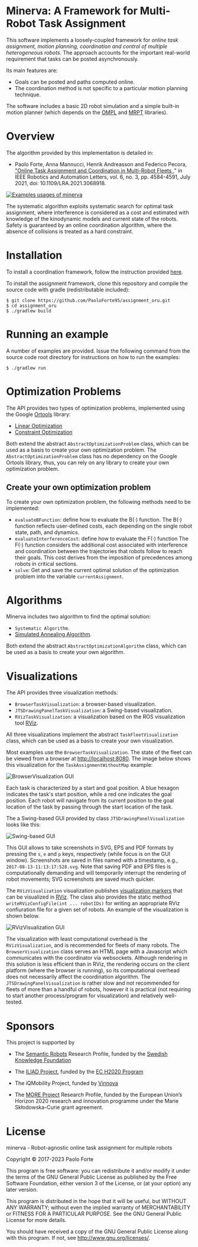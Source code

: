 # Minerva: A Framework for Multi-Robot Task Assignment

This software implements a loosely-coupled framework for _online task assignment, motion planning, coordination and control of multiple heterogeneous robots_. The approach accounts for the important real-world requirement that tasks can be posted asynchronously. 


Its main features are:

* Goals can be posted and paths computed online.
* The coordination method is not specific to a particular motion planning technique.

The software includes a basic 2D robot simulation and a simple built-in motion planner (which depends on the <a href="http://ompl.kavrakilab.org/">OMPL</a> and <a href="http://www.mrpt.org/">MRPT</a> libraries).

# Overview
The algorithm provided by this implementation is detailed in:

* Paolo Forte, Anna Mannucci, Henrik Andreasson and Federico Pecora, <a href="https://ieeexplore.ieee.org/abstract/document/9387084"> "Online Task Assignment and Coordination in Multi-Robot Fleets </a>," in IEEE Robotics and Automation Letters, vol. 6, no. 3, pp. 4584-4591, July 2021, doi: 10.1109/LRA.2021.3068918.


[![Examples usages of minerva](https://img.youtube.com/vi/HCi1M1h7TCE/0.jpg)](https://www.youtube.com/watch?v=HCi1M1h7TCE "Examples usages of minerva")

The systematic algorithm exploits systematic search for optimal task assignment, where interference is considered as a cost and estimated with knowledge of the kinodynamic models and current state of the robots. Safety is guaranteed by an online coordination algorithm, where the absence of collisions is treated as a hard constraint.


# Installation

To install a coordination framework, follow the instruction provided <a href="https://github.com/FedericoPecora/coordination_oru.git">here</a>. 

To install the assignment framework, clone this repository and compile the source code with gradle (redistributable included):
```
$ git clone https://github.com/PaoloForte95/assignment_oru.git
$ cd assignment_oru
$ ./gradlew build

```


# Running an example
A number of examples are provided. Issue the following command from the source code root directory for instructions on how to run the examples:
```
$ ./gradlew run
```

# Optimization Problems
The API provides two types of optimization problems, implemented using the Google <a href="https://developers.google.com/optimization?hl=en">Ortools</a> library:
* <a href="https://developers.google.com/optimization/lp?hl=en">Linear Optimization</a>
* <a href="https://developers.google.com/optimization/cp?hl=en">Constraint Optimization</a>

Both extend the abstract ```AbstractOptimizationProblem``` class, which can be used as a basis to create your own optimization problem. The ```AbstractOptimizationProblem``` class has no dependency on the  Google Ortools library, thus, you can rely on any library to create your own optimization problem.

## Create your own optimization problem
To create your own optimization problem, the following methods need to be implemented: 
* ```evaluateBFunction```: define how to evaluate the B(⋅) function. The B(⋅) function reflects user-defined costs, each depending on the single robot state, path, and dynamics. 
* ```evaluateInterferenceCost```: define how to evaluate the F(⋅) function The F(⋅) function considers the additional cost associated with interference and coordination between the trajectories that robots follow to reach their goals. This cost derives from the imposition of precedences among robots in critical sections. 
* ```solve```: Get and save the current optimal solution of the optimization problem into the variable ```currentAssignment```.

# Algorithms
Minerva includes two algorithm to find the optimal solution:
* ```Systematic Algorithm```.
* <a href="https://en.wikipedia.org/wiki/Simulated_annealing">Simulated Annealing Algorithm</a>.


Both extend the abstract ```AbstractOptimizationAlgorithm``` class, which can be used as a basis to create your own algorithm.



# Visualizations
The API provides three visualization methods:

* ```BrowserTaskVisualization```: a browser-based visualization.
* ```JTSDrawingPanelTaskVisualization```: a Swing-based visualization.
* ```RVizTaskVisualization```: a visualization based on the ROS visualization tool <a href="http://wiki.ros.org/rviz">RViz</a>.


All three visualizations implement the abstract ```TaskFleetVisualization``` class, which can be used as a basis to create your own visualization.

Most examples use the ```BrowserTaskVisualization```. The state of the fleet can be viewed from a browser at <a href="http://localhost:8080">http://localhost:8080</a>. The image below shows this visualization for the ```TaskAssignmentWithoutMap``` example:

![BrowserVisualization GUI](images/browser-gui.png "Browser-based visualization")

Each task is characterized by a start and goal position. A blue hexagon indicates the task's start position, while a red one indicates the goal position. Each robot will navigate from its current position to the goal location of the task by passing through the start location of the task.

The a Swing-based GUI provided by class ```JTSDrawingPanelVisualization``` looks like this:

![Swing-based GUI](images/coord.png "Swing-based visualization")

This GUI allows to take screenshots in SVG, EPS and PDF formats by pressing the ```s```, ```e``` and ```p``` keys, respectively (while focus is on the GUI window). Screenshots are saved in files named with a timestamp, e.g., ```2017-08-13-11:13:17:528.svg```. Note that saving PDF and EPS files is computationally demanding and will temporarily interrupt the rendering of robot movements; SVG screenshots are saved much quicker.

The ```RVizVisualization``` visualization publishes <a href="http://wiki.ros.org/rviz/DisplayTypes/Marker">visualization markers</a> that can be visualized in <a href="http://wiki.ros.org/rviz">RViz</a>. The class also provides the static method ```writeRVizConfigFile(int ... robotIDs)``` for writing an appropriate RViz confiuration file for a given set of robots. An example of the visualization is shown below.

![RVizVisualization GUI](images/rviz-gui.png "RViz-based visualization")

The visualization with least computational overhead is the ```RVizVisualization```, and is recommended for fleets of many robots. The ```BrowserVisualization``` class serves an HTML page with a Javascript which communicates with the coordinator via websockets. Although rendering in this solution is less efficient than in RViz, the rendering occurs on the client platform (where the browser is running), so its computational overhead does not necessarily affect the coordination algorithm. The ```JTSDrawingPanelVisualization``` is rather slow and not recommended for fleets of more than a handful of robots, however it is practical (not requiring to start another process/program for visualization) and relatively well-tested.


# Sponsors
This project is supported by

* The <a href="http://semanticrobots.oru.se">Semantic Robots</a> Research Profile, funded by the <a href="http://www.kks.se/">Swedish Knowledge Foundation</a>
* The <a href="https://iliad-project.eu/">ILIAD Project</a>, funded by the <a href="https://ec.europa.eu/programmes/horizon2020/">EC H2020 Program</a>
* The iQMobility Project, funded by <a href="https://www.vinnova.se/">Vinnova</a>

* The <a href="https://www.more-itn.eu/">MORE Project</a> Research Profile, funded by the European Union’s Horizon 2020 research and innovation programme under the Marie Skłodowska-Curie grant agreement. 

# License
minerva - Robot-agnostic online task assignment for multiple robots

Copyright &copy; 2017-2023 Paolo Forte

This program is free software: you can redistribute it and/or modify it under the terms of the GNU General Public License as published by the Free Software Foundation, either version 3 of the License, or (at your option) any later version.

This program is distributed in the hope that it will be useful, but WITHOUT ANY WARRANTY; without even the implied warranty of MERCHANTABILITY or FITNESS FOR A PARTICULAR PURPOSE.  See the GNU General Public License for more details.

You should have received a copy of the GNU General Public License along with this program.  If not, see <http://www.gnu.org/licenses/>.
